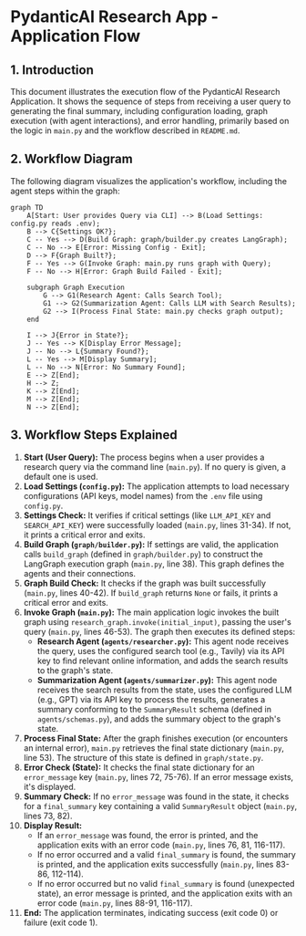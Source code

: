 # PydanticAI Research App - Application Flow

## 1. Introduction

This document illustrates the execution flow of the PydanticAI Research Application. It shows the sequence of steps from receiving a user query to generating the final summary, including configuration loading, graph execution (with agent interactions), and error handling, primarily based on the logic in `main.py` and the workflow described in `README.md`.

## 2. Workflow Diagram

The following diagram visualizes the application's workflow, including the agent steps within the graph:

```mermaid
graph TD
    A[Start: User provides Query via CLI] --> B(Load Settings: config.py reads .env);
    B --> C{Settings OK?};
    C -- Yes --> D(Build Graph: graph/builder.py creates LangGraph);
    C -- No --> E[Error: Missing Config - Exit];
    D --> F{Graph Built?};
    F -- Yes --> G(Invoke Graph: main.py runs graph with Query);
    F -- No --> H[Error: Graph Build Failed - Exit];

    subgraph Graph Execution
        G --> G1(Research Agent: Calls Search Tool);
        G1 --> G2(Summarization Agent: Calls LLM with Search Results);
        G2 --> I(Process Final State: main.py checks graph output);
    end

    I --> J{Error in State?};
    J -- Yes --> K[Display Error Message];
    J -- No --> L{Summary Found?};
    L -- Yes --> M[Display Summary];
    L -- No --> N[Error: No Summary Found];
    E --> Z[End];
    H --> Z;
    K --> Z[End];
    M --> Z[End];
    N --> Z[End];
```

## 3. Workflow Steps Explained

1.  **Start (User Query):** The process begins when a user provides a research query via the command line (`main.py`). If no query is given, a default one is used.
2.  **Load Settings (`config.py`):** The application attempts to load necessary configurations (API keys, model names) from the `.env` file using `config.py`.
3.  **Settings Check:** It verifies if critical settings (like `LLM_API_KEY` and `SEARCH_API_KEY`) were successfully loaded (`main.py`, lines 31-34). If not, it prints a critical error and exits.
4.  **Build Graph (`graph/builder.py`):** If settings are valid, the application calls `build_graph` (defined in `graph/builder.py`) to construct the LangGraph execution graph (`main.py`, line 38). This graph defines the agents and their connections.
5.  **Graph Build Check:** It checks if the graph was built successfully (`main.py`, lines 40-42). If `build_graph` returns `None` or fails, it prints a critical error and exits.
6.  **Invoke Graph (`main.py`):** The main application logic invokes the built graph using `research_graph.invoke(initial_input)`, passing the user's query (`main.py`, lines 46-53). The graph then executes its defined steps:
    *   **Research Agent (`agents/researcher.py`):** This agent node receives the query, uses the configured search tool (e.g., Tavily) via its API key to find relevant online information, and adds the search results to the graph's state.
    *   **Summarization Agent (`agents/summarizer.py`):** This agent node receives the search results from the state, uses the configured LLM (e.g., GPT) via its API key to process the results, generates a summary conforming to the `SummaryResult` schema (defined in `agents/schemas.py`), and adds the summary object to the graph's state.
7.  **Process Final State:** After the graph finishes execution (or encounters an internal error), `main.py` retrieves the final state dictionary (`main.py`, line 53). The structure of this state is defined in `graph/state.py`.
8.  **Error Check (State):** It checks the final state dictionary for an `error_message` key (`main.py`, lines 72, 75-76). If an error message exists, it's displayed.
9.  **Summary Check:** If no `error_message` was found in the state, it checks for a `final_summary` key containing a valid `SummaryResult` object (`main.py`, lines 73, 82).
10. **Display Result:**
    *   If an `error_message` was found, the error is printed, and the application exits with an error code (`main.py`, lines 76, 81, 116-117).
    *   If no error occurred and a valid `final_summary` is found, the summary is printed, and the application exits successfully (`main.py`, lines 83-86, 112-114).
    *   If no error occurred but no valid `final_summary` is found (unexpected state), an error message is printed, and the application exits with an error code (`main.py`, lines 88-91, 116-117).
11. **End:** The application terminates, indicating success (exit code 0) or failure (exit code 1).